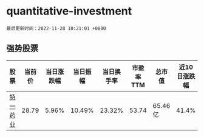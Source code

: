 # quantitative-investment

`最后更新时间：2022-11-28 10:21:01 +0800`

## 强势股票

|股票|当前价|当日涨跌幅|当日振幅|当日换手率|市盈率TTM|总市值|近10日涨跌幅|
|----|----|----|----|----|----|----|----|
|[特一药业](https://xueqiu.com/S/SZ002728)|28.79|5.96%|10.49%|23.32%|53.74|65.46亿|41.4%|
